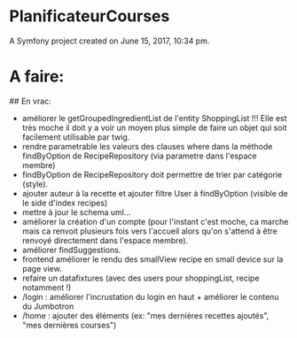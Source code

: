 PlanificateurCourses
====================

A Symfony project created on June 15, 2017, 10:34 pm.

# A faire:

## En vrac:

- améliorer le getGroupedIngredientList de l'entity ShoppingList !!! Elle est très moche il doit y a voir un moyen plus simple de faire un objet qui soit facilement utilisable par twig.
- rendre parametrable les valeurs des clauses where dans la méthode findByOption de RecipeRepository (via parametre dans l'espace membre)
- findByOption de RecipeRepository doit permettre de trier par catégorie (style).
- ajouter auteur à la recette et ajouter filtre User à findByOption (visible de le side d'index recipes)
- mettre à jour le schema uml...
- améliorer la création d'un compte (pour l'instant c'est moche, ca marche mais ca renvoit plusieurs fois vers l'accueil alors qu'on s'attend à être renvoyé directement dans l'espace membre).
- améliorer findSuggestions.
- frontend améliorer le rendu des smallView recipe en small device sur la page view.
- refaire un datafixtures (avec des users pour shoppingList, recipe notamment !)
- /login : améliorer l'incrustation du login en haut + améliorer le contenu du Jumbotron
- /home : ajouter des éléments (ex: "mes dernières recettes ajoutés", "mes dernières courses")
